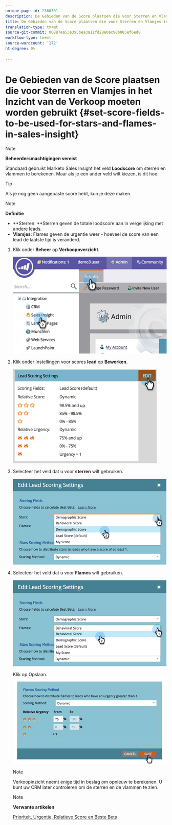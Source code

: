 ```yaml
---
unique-page-id: 2360301
description: De Gebieden van de Score plaatsen die voor Sterren en Vlammen in het Inzicht van de Verkoop - Marketo Docs - de Documentatie van het Product moeten worden gebruikt
title: De Gebieden van de Score plaatsen die voor Sterren en Vlamjes in het Inzicht van de Verkoop moeten worden gebruikt
translation-type: tm+mt
source-git-commit: 00887ea53e395bea3a11fd28e0ac98b085ef6ed8
workflow-type: tm+mt
source-wordcount: '172'
ht-degree: 0%

---
```



# De Gebieden van de Score plaatsen die voor Sterren en Vlamjes in het Inzicht van de Verkoop moeten worden gebruikt {#set-score-fields-to-be-used-for-stars-and-flames-in-sales-insight}

>[!NOTE]
>
>**Beheerdersmachtigingen vereist**

Standaard gebruikt Marketo Sales Insight het veld **Loodscore** om sterren en vlammen te berekenen. Maar als je een ander veld wilt kiezen, is dit hoe:

>[!TIP]
>
>Als je nog geen aangepaste score hebt, kun je deze [](../../../../../product-docs/administration/field-management/create-a-custom-field-in-marketo.md)maken.

>[!NOTE]
>
>**Definitie**
>
>* **Sterren: **Sterren geven de totale loodscore aan in vergelijking met andere leads.
>* **Vlamjes**: Flames geven de urgentie weer - hoeveel de score van een lead de laatste tijd is veranderd.

>



1. Klik onder **Beheer** op **Verkoopoverzicht**.

   ![](assets/image2014-9-16-13-3a27-3a19.png)

1. Klik onder Instellingen voor scores **lead** op **Bewerken**.

   ![](assets/image2014-9-16-13-3a27-3a33.png)

1. Selecteer het veld dat u voor **sterren** wilt gebruiken.

   ![](assets/image2014-9-16-13-3a27-3a45.png)

1. Selecteer het veld dat u voor **Flames** wilt gebruiken.

   ![](assets/image2014-9-16-13-3a28-3a1.png)

   Klik op Opslaan.
   ![](assets/image2014-9-16-13-3a28-3a18.png)

   >[!NOTE]
   >
   >Verkoopinzicht neemt enige tijd in beslag om opnieuw te berekenen. U kunt uw CRM later controleren om de sterren en de vlammen te zien.

   >[!NOTE]
   >
   >**Verwante artikelen**
   >
   >
   >[Prioriteit, Urgentie, Relatieve Score en Beste Bets](priority-urgency-relative-score-and-best-bets.md)

